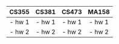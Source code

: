 |CS355 | CS381| CS473 | MA158 |
|:-----: | :---: |:-----: | :---: |
| - hw 1  | - hw 1 | - hw 1  | - hw 1 |
| - hw 2  | - hw 2 | - hw 2  | - hw 2 |








